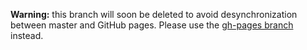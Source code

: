 **Warning:** this branch will soon be deleted to avoid desynchronization between master and GitHub pages. Please use the [gh-pages branch](https://github.com/marmelab/phpunit-d3-report/tree/gh-pages) instead.
